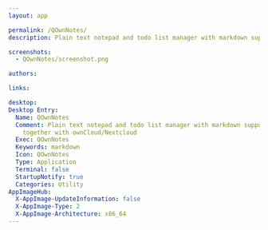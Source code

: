 ```yaml
---
layout: app

permalink: /QOwnNotes/
description: Plain text notepad and todo list manager with markdown support that works together with ownCloud/Nextcloud

screenshots:
  - QOwnNotes/screenshot.png

authors:

links:

desktop:
Desktop Entry:
  Name: QOwnNotes
  Comment: Plain text notepad and todo list manager with markdown support that works
    together with ownCloud/Nextcloud
  Exec: QOwnNotes
  Keywords: markdown
  Icon: QOwnNotes
  Type: Application
  Terminal: false
  StartupNotify: true
  Categories: Utility
AppImageHub:
  X-AppImage-UpdateInformation: false
  X-AppImage-Type: 2
  X-AppImage-Architecture: x86_64
---
```

